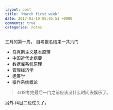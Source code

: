 ```yaml
---
layout: post
title: "March first week"
date: 2017-03-10 08:06:51 +0000
comments: true
categories: notes
---
```


三月的第一周， 自考报名结束一共六门

* 马克斯主义基本原理
* 中国近代史纲要
* 数据库系统原理
* 管理经济学
* 运筹学
* 操作系统概论

>4/18考完最后一门之前应该没什么时间去娱乐了。

另外 科目二也过关了。
